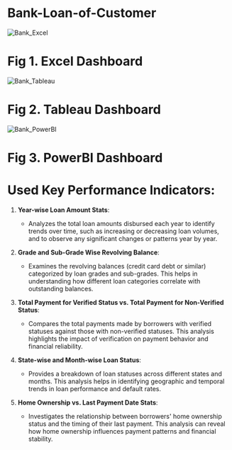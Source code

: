 # Bank-Loan-of-Customer


![Bank_Excel](https://github.com/user-attachments/assets/c15570ba-3ab3-46f4-a9e9-2ea7d6b0b288)


# Fig 1. Excel Dashboard
  


![Bank_Tableau](https://github.com/user-attachments/assets/d7230832-2310-4ce6-b4aa-2ea0c0079133)


# Fig 2. Tableau Dashboard



![Bank_PowerBI](https://github.com/user-attachments/assets/f6eadf7f-2b0d-48e6-abee-847e2023898a)


# Fig 3. PowerBI Dashboard



# Used Key Performance Indicators:


1. **Year-wise Loan Amount Stats**:
   - Analyzes the total loan amounts disbursed each year to identify trends over time, such as increasing or decreasing loan volumes, and to observe any significant changes or patterns year by year.

2. **Grade and Sub-Grade Wise Revolving Balance**:
   -  Examines the revolving balances (credit card debt or similar) categorized by loan grades and sub-grades. This helps in understanding how different loan categories correlate with outstanding balances.

3. **Total Payment for Verified Status vs. Total Payment for Non-Verified Status**:
   -  Compares the total payments made by borrowers with verified statuses against those with non-verified statuses. This analysis highlights the impact of verification on payment behavior and financial reliability.

4. **State-wise and Month-wise Loan Status**:
   -  Provides a breakdown of loan statuses across different states and months. This analysis helps in identifying geographic and temporal trends in loan performance and default rates.

5. **Home Ownership vs. Last Payment Date Stats**:
   -  Investigates the relationship between borrowers' home ownership status and the timing of their last payment. This analysis can reveal how home ownership influences payment patterns and financial stability.

